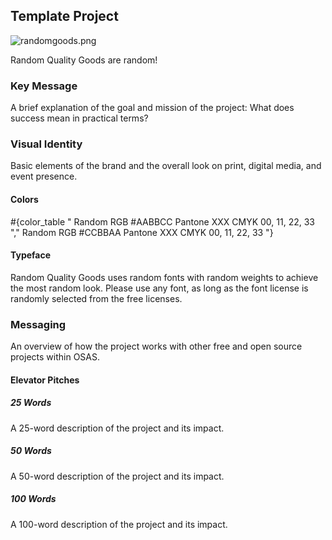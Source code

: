 ## Template Project

![randomgoods.png](/images/branding/image24.png)

Random Quality Goods are random!

### Key Message

A brief explanation of the goal and mission of the project: What does success mean in practical terms?

### Visual Identity

Basic elements of the brand and the overall look on print, digital media, and event presence.

#### Colors

#{color_table "
  Random
  RGB #AABBCC
  Pantone XXX
  CMYK 00, 11, 22, 33
","
  Random
  RGB #CCBBAA
  Pantone XXX
  CMYK 00, 11, 22, 33
"}

#### Typeface

Random Quality Goods uses random fonts with random weights to achieve the most random look. Please use any font, as long as the font license is randomly selected from the free licenses.

### Messaging

An overview of how the project works with other free and open source projects within OSAS.

#### Elevator Pitches

##### 25 Words

A 25-word description of the project and its impact.

##### 50 Words

A 50-word description of the project and its impact.

##### 100 Words

A 100-word description of the project and its impact.
